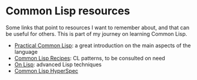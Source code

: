 # Common Lisp resources


Some links that point to resources I want to remember about, and that can be
useful for others. This is part of my journey on learning Common Lisp.

- [Practical Common Lisp](https://gigamonkeys.com/book/): a great introduction
  on the main aspects of the language
- [Common Lisp Recipes](https://softouch.on.ca/kb/data/Common%20Lisp%20Recipes.pdf): CL patterns, to be consulted on need
- [On Lisp](https://paulgraham.com/onlisp.html): advanced Lisp techniques
- [Common Lisp HyperSpec](https://www.lispworks.com/documentation/HyperSpec/Front/StartPts.htm)
